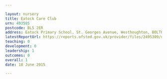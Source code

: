 ```yaml
---

layout: nursery
title: Eatock Care Club
urn: 403585
postcode: BL5 2ER
address: Eatock Primary School, St. Georges Avenue, Westhoughton, BOLTON, BL5 2ER
latestReportUrl: https://reports.ofsted.gov.uk/provider/files/2495309/urn/403585.pdf
teaching: 0
development: 0
leadership: 1
outcomes: 0
overall: 1
date: 18 June 2015

---
```

